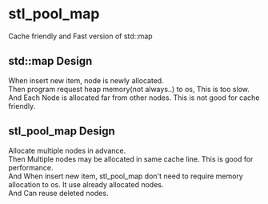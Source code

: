# stl_pool_map
Cache friendly and Fast version of std::map

## std::map Design
When insert new item, node is newly allocated.   
Then program request heap memory(not always..) to os, This is too slow.        
And Each Node is allocated far from other nodes. This is not good for cache friendly.  

## stl_pool_map Design
Allocate multiple nodes in advance.          
Then Multiple nodes may be allocated in same cache line. This is good for performance.       
And When insert new item, stl_pool_map don't need to require memory allocation to os. It use already allocated nodes.         
And Can reuse deleted nodes.    
